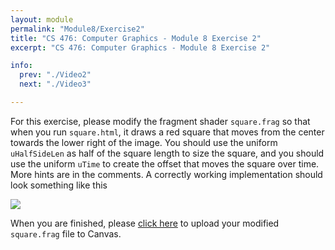 ```yaml
---
layout: module
permalink: "Module8/Exercise2"
title: "CS 476: Computer Graphics - Module 8 Exercise 2"
excerpt: "CS 476: Computer Graphics - Module 8 Exercise 2"

info:
  prev: "./Video2"
  next: "./Video3"

---
```


<p>
For this exercise, please modify the fragment shader <code>square.frag</code> so that when you run <code>square.html</code>, it draws a red square that moves from the center towards the lower right of the image.  You should use the uniform <code>uHalfSideLen</code> as half of the square length to size the square, and you should use the uniform <code>uTime</code> to create the offset that moves the square over time.  More hints are in the comments.  A correctly working implementation should look something like this
</p>

<img src = "http://www.ctralie.com/Teaching/CS476_F2020/Lectures/Module8_Shaders/Exercise2.gif">

<p>
When you are finished, please <a href = "https://ursinus.instructure.com/courses/10834/assignments/100995">click here</a> to upload your modified <code>square.frag</code> file to Canvas.
</p>